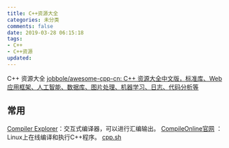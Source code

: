 ```yaml
---
title: C++资源大全
categories: 未分类
comments: false
date: 2019-03-28 06:15:18
tags:
- C++
- C++资源
updated:
---
```

C++ 资源大全
[jobbole/awesome-cpp-cn: C++ 资源大全中文版，标准库、Web应用框架、人工智能、数据库、图片处理、机器学习、日志、代码分析等](https://github.com/jobbole/awesome-cpp-cn) 

## 常用
[Compiler Explorer](http://gcc.godbolt.org/)：交互式编译器，可以进行汇编输出。
[CompileOnline官网](http://www.compileonline.com) ：Linux上在线编译和执行C++程序。
[cpp.sh](http://cpp.sh)